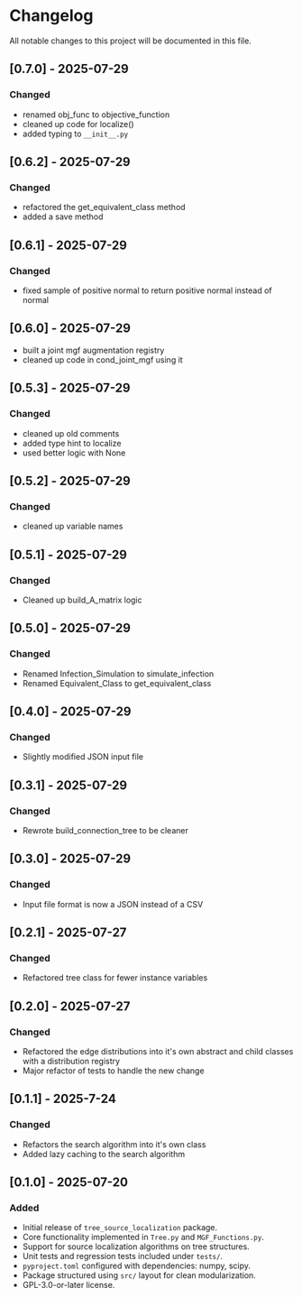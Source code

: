 # Changelog

All notable changes to this project will be documented in this file.

## [0.7.0] - 2025-07-29

### Changed
- renamed obj_func to objective_function
- cleaned up code for localize()
- added typing to `__init__.py`

## [0.6.2] - 2025-07-29

### Changed
- refactored the get_equivalent_class method
- added a save method

## [0.6.1] - 2025-07-29

### Changed
- fixed sample of positive normal to return positive normal instead of normal

## [0.6.0] - 2025-07-29
- built a joint mgf augmentation registry
- cleaned up code in cond_joint_mgf using it

## [0.5.3] - 2025-07-29

### Changed
- cleaned up old comments
- added type hint to localize
- used better logic with None

## [0.5.2] - 2025-07-29

### Changed
- cleaned up variable names

## [0.5.1] - 2025-07-29

### Changed
- Cleaned up build_A_matrix logic

## [0.5.0] - 2025-07-29

### Changed
- Renamed Infection_Simulation to simulate_infection
- Renamed Equivalent_Class to get_equivalent_class

## [0.4.0] - 2025-07-29

### Changed
- Slightly modified JSON input file

## [0.3.1] - 2025-07-29

### Changed
- Rewrote build_connection_tree to be cleaner

## [0.3.0] - 2025-07-29

### Changed
- Input file format is now a JSON instead of a CSV

## [0.2.1] - 2025-07-27

### Changed
- Refactored tree class for fewer instance variables

## [0.2.0] - 2025-07-27

### Changed
- Refactored the edge distributions into it's own abstract and child classes with a distribution registry
- Major refactor of tests to handle the new change

## [0.1.1] - 2025-7-24

### Changed
- Refactors the search algorithm into it's own class
- Added lazy caching to the search algorithm

## [0.1.0] - 2025-07-20

### Added
- Initial release of `tree_source_localization` package.
- Core functionality implemented in `Tree.py` and `MGF_Functions.py`.
- Support for source localization algorithms on tree structures.
- Unit tests and regression tests included under `tests/`.
- `pyproject.toml` configured with dependencies: numpy, scipy.
- Package structured using `src/` layout for clean modularization.
- GPL-3.0-or-later license.